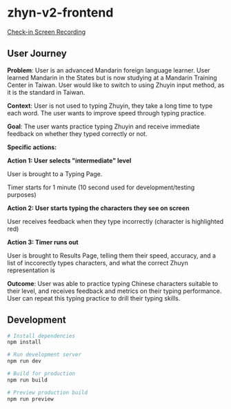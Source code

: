 # zhyn-v2-frontend

[Check-in Screen Recording](https://drive.google.com/file/d/1lJWwhI7vLUYm9qT0l8fvsAXjUKe-_R2g/view?usp=sharing)

## User Journey

**Problem**: User is an advanced Mandarin foreign language learner. User learned Mandarin in the States but is now studying at a Mandarin Training Center in Taiwan. User would like to switch to using Zhuyin input method, as it is the standard in Taiwan.

**Context**: User is not used to typing Zhuyin, they take a long time to type each word. The user wants to improve speed through typing practice.

**Goal**: The user wants practice typing Zhuyin and receive immediate feedback on whether they typed correctly or not.

**Specific actions:**

**Action 1: User selects "intermediate" level**

User is brought to a Typing Page.

Timer starts for 1 minute (10 second used for development/testing purposes)

**Action 2: User starts typing the characters they see on screen**

User receives feedback when they type incorrectly (character is highlighted red)

**Action 3: Timer runs out**

User is brought to Results Page, telling them their speed, accuracy, and a list of inccorectly types characters, and what the correct Zhuyn representation is

**Outcome**: User was able to practice typing Chinese characters suitable to their level, and receives feedback and metrics on their typing performance. User can repeat this typing practice to drill their typing skills.

## Development

```bash
# Install dependencies
npm install

# Run development server
npm run dev

# Build for production
npm run build

# Preview production build
npm run preview
```

